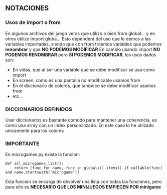 ## NOTACIONES
### Usos de import o from
En algunos archivos del juego veras que utilizo o bien from global... y en otros utilizo import globa... 
Esto dependerá del uso que le demos a las variables importadas, siendo que con from traemos variables que podemos **renombrar** y que **NO PODEMOS MODIFICAR**
En cambio usando import **NO PODEMOS RENOMBRAR** pero **SI PODEMOS MODIFICAR**, los usos dados son:
- En vidas, que al ser una variable que se debe modificar se usa como import
- En screen, como es una pantalla no modificable usamos from
- En el diccionario de colores, que tampoco se debe modificar usamos from
- etc...


### DICCIONARIOS DEFINIDOS
Usar diccionarios es bastante comodo para mantener una coherencia, es como una array con un index personalizado. En este caso lo he utlizado unicamente para los colores


### IMPORTANTE
En microgames.py existe la funcion:  
~~~
def all_microgames_list():
    return [func for name, func in globals().items() if callable(func) and name.startswith("microgame")]
~~~
Esta funcion se encarga de devolver una lista con todas las funciones, pero para ello es **NECESARIO QUE LOS MINIJUEGOS EMPIECEN POR minigame**
